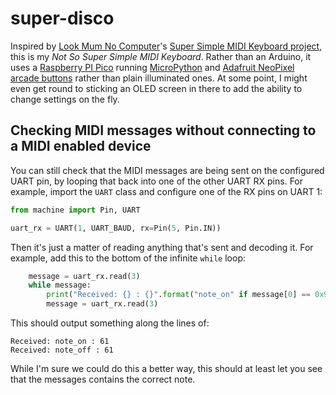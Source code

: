 # super-disco
Inspired by [Look Mum No Computer](https://www.lookmumnocomputer.com/projects#/super-simple-midi-keyboard)'s
[Super Simple MIDI Keyboard project](https://youtu.be/wY1SRehZ9hM), this is my _Not So Super Simple MIDI 
Keyboard_. Rather than an Arduino, it uses a 
[Raspberry PI Pico](https://www.raspberrypi.com/products/raspberry-pi-pico/) running 
[MicroPython](https://www.micropython.org/) and 
[Adafruit NeoPixel arcade buttons](https://learn.adafruit.com/neopixel-arcade-button) rather than plain 
illuminated ones. At some point, I might even get round to sticking an OLED screen in there to add the 
ability to change settings on the fly.


## Checking MIDI messages without connecting to a MIDI enabled device
You can still check that the MIDI messages are being sent on the configured UART pin, by looping that 
back into one of the other UART RX pins. For example, import the `UART` class and configure one of the
RX pins on UART 1:

```python
from machine import Pin, UART

uart_rx = UART(1, UART_BAUD, rx=Pin(5, Pin.IN))
```

Then it's just a matter of reading anything that's sent and decoding it. For example, add this to the
bottom of the infinite `while` loop:

```python
    message = uart_rx.read(3)
    while message:
        print("Received: {} : {}".format("note_on" if message[0] == 0x90 else "note_off", message[1]))
        message = uart_rx.read(3)
```

This should output something along the lines of:

```
Received: note_on : 61
Received: note_off : 61
```

While I'm sure we could do this a better way, this should at least let you see that the messages contains
the correct note. 
